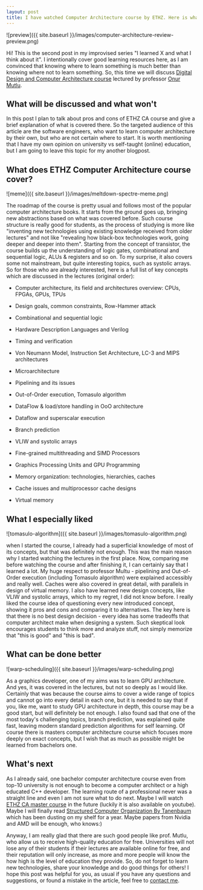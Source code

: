 ```yaml
---
layout: post
title: I have watched Computer Architecture course by ETHZ. Here is what I think about it
---
```


![preview]({{ site.baseurl }}/images/computer-architecture-review-preview.png)

Hi! This is the second post in my improvised series "I learned X and what I think about it". I intentionally cover good learning resources here, as I am convinced that knowing where to learn something is much better than knowing where not to learn something. So, this time we will discuss [Digital Design and Computer Architecture course](https://www.youtube.com/watch?v=AJBmIaUneB0&list=PL5Q2soXY2Zi_FRrloMa2fUYWPGiZUBQo2) lectured by professor [Onur Mutlu](http://people.inf.ethz.ch/omutlu/).

## What will be discussed and what won't

In this post I plan to talk about pros and cons of ETHZ CA course and give a brief explanation of what is covered there. So the targeted audience of this article are the software engineers, who want to learn computer architecture by their own, but who are not certain where to start. It is worth mentioning that I have my own opinion on university vs self-taught (online) education, but I am going to leave this topic for my another blogpost. 

## What does ETHZ Computer Architecture course cover?

![meme]({{ site.baseurl }}/images/meltdown-spectre-meme.png)

The roadmap of the course is pretty usual and follows most of the popular computer architecture books. It starts from the ground goes up, bringing new abstractions based on what was covered before. Such course structure is really good for students, as the process of studying is more like "inventing new technologies using existing knowledge received from older lectures" and not like "revealing how black-box technologies work, going deeper and deeper into them". Starting from the concept of transistor, the course builds up the understanding of logic gates, combinational and sequential logic, ALUs & registers and so on. To my surprise, it also covers some not mainstream, but quite interesting topics, such as systolic arrays. So for those who are already interested, here is a full list of key concepts which are discussed in the lectures (original order):

- Computer architecture, its field and architectures overview: CPUs, FPGAs, GPUs, TPUs

- Design goals, common constraints, Row-Hammer attack

- Combinational and sequential logic

- Hardware Description Languages and Verilog

- Timing and verification

- Von Neumann Model, Instruction Set Architecture, LC-3 and MIPS architectures

- Microarchitecture

- Pipelining and its issues

- Out-of-Order execution, Tomasulo algorithm

- DataFlow & load/store handling in OoO architecture

- Dataflow and superscalar execution

- Branch prediction

- VLIW and systolic arrays
- Fine-grained multithreading and SIMD Processors

- Graphics Processing Units and GPU Programming

- Memory organization: technologies, hierarchies, caches

- Cache issues and multiprocessor cache designs

- Virtual memory

## What I especially liked

![tomasulo-algorithm]({{ site.baseurl }}/images/tomasulo-algorithm.png)

when I started the course, I already had a superficial knowledge of most of its concepts, but that was definitely not enough. This was the main reason why I started watching the lectures in the first place.  Now, comparing me before watching the course and after finishing it, I can certainly say that I learned a lot. My huge respect to professor Multu - pipelining and Out-of-Order execution (including Tomasulo algorithm) were explained accessibly and really well. Caches were also covered in great detail, with parallels in design of virtual memory. I also have learned new design concepts, like VLIW and systolic arrays, which to my regret, I did not know before. I really liked the course idea of questioning every new introduced concept, showing it pros and cons and comparing it to alternatives. The key here is that there is no best design decision - every idea has some tradeoffs that computer architect make when designing a system. Such skeptical look encourages students to think more and analyze stuff, not simply memorize that "this is good" and "this is bad".

## What can be done better

![warp-scheduling]({{ site.baseurl }}/images/warp-scheduling.png)

As a graphics developer, one of my aims was to learn GPU architecture. And yes, it was covered in the lectures, but not so deeply as I would like. Certainly that was because the course aims to cover a wide range of topics and cannot go into every detail in each one, but it is needed to say that if you, like me,  want to study GPU architecture in depth, this course may be a good start, but will definitely be not enough. I also found sad that one of the most today's challenging topics, branch prediction, was explained quite fast, leaving modern standard prediction algorithms for self learning. Of course there is masters computer architecture course which focuses more deeply on exact concepts, but I wish that as much as possible might be learned from bachelors one.

## What's next

As I already said, one bachelor computer architecture course even from top-10 university is not enough to become a computer architect or a high educated C++ developer. The learning route of a professional never was a straight line and even I am not sure what to do next. Maybe I will watch [ETHZ CA master course](https://www.youtube.com/watch?v=c3mPdZA-Fmc&list=PL5Q2soXY2Zi9xidyIgBxUz7xRPS-wisBN&index=1) in the future (luckily it is also available on youtube). Maybe I will finally read [Structured Computer Organization By Tanenbaum](https://www.amazon.com/Structured-Computer-Organization-Andrew-Tanenbaum/dp/0132916525) which has been dusting on my shelf for a year. Maybe papers from Nvidia and AMD will be enough, who knows:)

Anyway, I am really glad that there are such good people like prof. Mutlu, who allow us to receive high-quality education for free. Universities will not lose any of their students if their lectures are available online for free, and their reputation will only increase, as more and more people will know the how high is the level of education they provide. So, do not forget to learn new technologies, share your knowledge and do good things for others! I hope this post was helpful for you, as usual if you have any questions and suggestions, or found a mistake in the article, feel free to [contact me](https://t.me/momodeve).